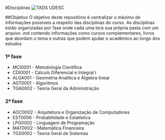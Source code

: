#Disciplinas ![TADS UDESC](https://img.shields.io/badge/TADS-UDESC-brightgreen.svg)

##Objetivo
O objetivo deste repositório é centralizar o máximo de informações possíveis a respeito das disciplinas do curso. As disciplinas estão organizadas por fase onde cada uma terá sua própria pasta com um arquivo .md contendo informações como cursos complementares, livros que abordam o tema e outras que podem ajudar o acadêmico ao longo dos estudos </br>

### 1ª fase

* MCI0001 - Metodologia Científica
* CDI0001 - Cálculo Diferencial e Integral I
* ALGA001 - Geometria Analítica e Álgebra linear
* AGT0001 - Algoritmos
* TGA0002 - Teoria Geral da Administração

### 2ª fase

* AOC0002 - Arquitetura e Organização de Computadores
* EST0006 - Probabilidade e Estatística
* LPG0002 - Linguagem de Programação
* MAT0002 - Matemática Financeira
* TGS0002 - Teoria Geral de Sistemas
